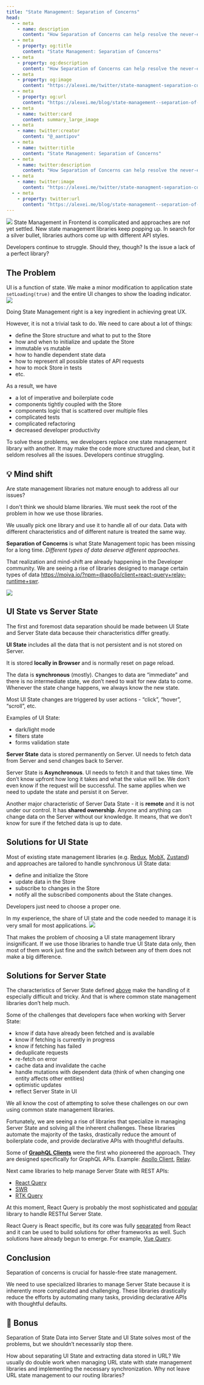 ```yaml
---
title: "State Management: Separation of Concerns"
head:
  - - meta
    - name: description
      content: "How Separation of Concerns can help resolve the never-ending State Management fatigue"
  - - meta
    - property: og:title
      content: "State Management: Separation of Concerns"
  - - meta
    - property: og:description
      content: "How Separation of Concerns can help resolve the never-ending State Management fatigue"
  - - meta
    - property: og:image
      content: "https://alexei.me/twitter/state-managment-separation-concerns.jpg"
  - - meta
    - property: og:url
      content: "https://alexei.me/blog/state-management--separation-of-concerns/"
  - - meta
    - name: twitter:card
      content: summary_large_image
  - - meta
    - name: twitter:creator
      content: "@_aantipov"
  - - meta
    - name: twitter:title
      content: "State Management: Separation of Concerns"
  - - meta
    - name: twitter:description
      content: "How Separation of Concerns can help resolve the never-ending State Management fatigue"
  - - meta
    - name: twitter:image
      content: "https://alexei.me/twitter/state-managment-separation-concerns.jpg"
  - - meta
    - property: twitter:url
      content: "https://alexei.me/blog/state-management--separation-of-concerns/"
---
```


![](./crack.jpg)
State Management in Frontend is complicated and approaches are not yet settled. New state management libraries keep popping up. In search for a silver bullet, libraries authors come up with different API styles.

Developers continue to struggle. Should they, though? Is the issue a lack of a perfect library?

## The Problem

UI is a function of state. We make a minor modification to application state `setLoading(true)` and the entire UI changes to show the loading indicator.
![](./loading.jpeg)

Doing State Management right is a key ingredient in achieving great UX.

However, it is not a trivial task to do. We need to care about a lot of things:

- define the Store structure and what to put to the Store
- how and when to initialize and update the Store
- immutable vs mutable
- how to handle dependent state data
- how to represent all possible states of API requests
- how to mock Store in tests
- etc.

As a result, we have

- a lot of imperative and boilerplate code
- components tightly coupled with the Store
- components logic that is scattered over multiple files
- complicated tests
- complicated refactoring
- decreased developer productivity

To solve these problems, we developers replace one state management library with another. It may make the code more structured and clean, but it seldom resolves all the issues. Developers continue struggling.

## 💡 Mind shift

Are state management libraries not mature enough to address all our issues?

I don't think we should blame libraries. We must seek the root of the problem in how we use those libraries.

We usually pick one library and use it to handle all of our data. Data with different characteristics and of different nature is treated the same way.

**Separation of Concerns** is what State Management topic has been missing for a long time. _Different types of data deserve different approaches_.

That realization and mind-shift are already happening in the Developer community. We are seeing a rise of libraries designed to manage certain types of data https://moiva.io/?npm=@apollo/client+react-query+relay-runtime+swr.

![](./trends.png)

## UI State vs Server State

The first and foremost data separation should be made between UI State and Server State data because their characteristics differ greatly.

**UI State** includes all the data that is not persistent and is not stored on Server.

It is stored **locally in Browser** and is normally reset on page reload.

The data is **synchronous** (mostly). Changes to data are “immediate” and there is no intermediate state, we don’t need to wait for new data to come. Whenever the state change happens, we always know the new state.

Most UI State changes are triggered by user actions - “click”, “hover”, “scroll”, etc.

Examples of UI State:

- dark/light mode
- filters state
- forms validation state

**Server State** data is stored permanently on Server. UI needs to fetch data from Server and send changes back to Server.

Server State is **Asynchronous**. UI needs to fetch it and that takes time. We don’t know upfront how long it takes and what the value will be. We don’t even know if the request will be successful. The same applies when we need to update the state and persist it on Server.

Another major characteristic of Server Data State - it is **remote** and it is not under our control. It has **shared ownership**. Anyone and anything can change data on the Server without our knowledge. It means, that we don’t know for sure if the fetched data is up to date.

## Solutions for UI State

Most of existing state management libraries (e.g. [Redux](https://redux.js.org/), [MobX](https://mobx.js.org/), [Zustand](https://zustand.surge.sh/)) and approaches are tailored to handle synchronous UI State data:

- define and initialize the Store
- update data in the Store
- subscribe to changes in the Store
- notify all the subscribed components about the State changes.

Developers just need to choose a proper one.

In my experience, the share of UI state and the code needed to manage it is very small for most applications.
![](./share.png)

That makes the problem of choosing a UI state management library insignificant. If we use those libraries to handle true UI State data only, then most of them work just fine and the switch between any of them does not make a big difference.

## Solutions for Server State

The characteristics of Server State defined [above](./#ui-state-vs-server-state) make the handling of it especially difficult and tricky. And that is where common state management libraries don’t help much.

Some of the challenges that developers face when working with Server State:

- know if data have already been fetched and is available
- know if fetching is currently in progress
- know if fetching has failed
- deduplicate requests
- re-fetch on error
- cache data and invalidate the cache
- handle mutations with dependent data (think of when changing one entity affects other entities)
- optimistic updates
- reflect Server State in UI

We all know the cost of attempting to solve these challenges on our own using common state management libraries.

Fortunately, we are seeing a rise of libraries that specialize in managing Server State and solving all the inherent challenges. These libraries automate the majority of the tasks, drastically reduce the amount of boilerplate code, and provide declarative APIs with thoughtful defaults.

Some of [**GraphQL Clients**](https://moiva.io/?npm=@apollo/client+relay-runtime) were the first who pioneered the approach. They are designed specifically for GraphQL APIs. Example: [Apollo Client](https://www.apollographql.com/docs/react/), [Relay](https://relay.dev/).

Next came libraries to help manage Server State with REST APIs:

- [React Query](https://react-query.tanstack.com/)
- [SWR](https://swr.vercel.app/)
- [RTK Query](https://redux-toolkit.js.org/rtk-query/overview)

At this moment, React Query is probably the most sophisticated and [popular](https://moiva.io/?npm=react-query) library to handle RESTful Server State.

React Query is React specific, but its core was fully [separated](https://react-query.tanstack.com/guides/migrating-to-react-query-3#core-separation) from React and it can be used to build solutions for other frameworks as well. Such solutions have already begun to emerge. For example, [Vue Query](https://github.com/DamianOsipiuk/vue-query/).

## Conclusion

Separation of concerns is crucial for hassle-free state management.

We need to use specialized libraries to manage Server State because it is inherently more complicated and challenging. These libraries drastically reduce the efforts by automating many tasks, providing declarative APIs with thoughtful defaults.

## 🎁 Bonus

Separation of State Data into Server State and UI State solves most of the problems, but we shouldn’t necessarily stop there.

How about separating UI State and extracting data stored in URL? We usually do double work when managing URL state with state management libraries and implementing the necessary synchronization. Why not leave URL state management to our routing libraries?
